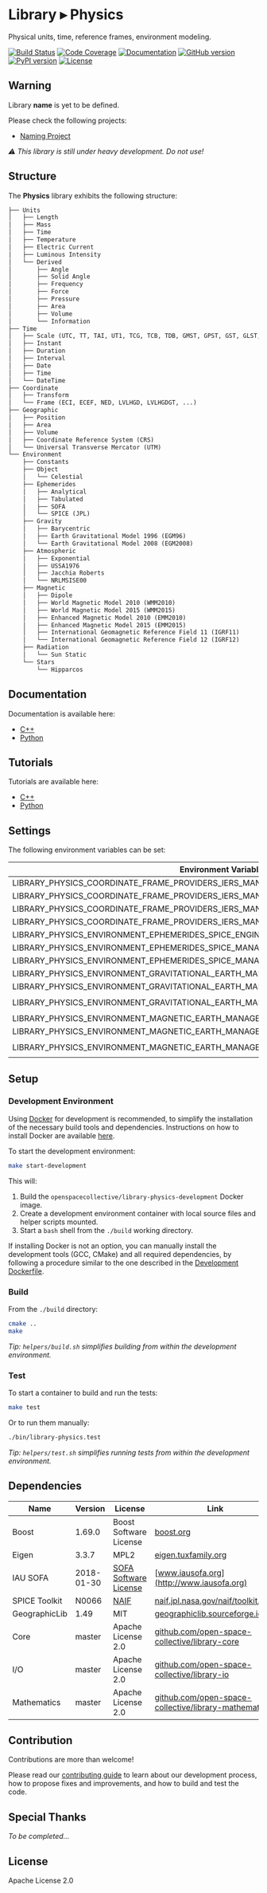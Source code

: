 # Library ▸ Physics

Physical units, time, reference frames, environment modeling.

[![Build Status](https://travis-ci.com/open-space-collective/library-physics.svg?branch=master)](https://travis-ci.com/open-space-collective/library-physics)
[![Code Coverage](https://codecov.io/gh/open-space-collective/library-physics/branch/master/graph/badge.svg)](https://codecov.io/gh/open-space-collective/library-physics)
[![Documentation](https://img.shields.io/readthedocs/pip/stable.svg)](https://open-space-collective.github.io/library-physics)
[![GitHub version](https://badge.fury.io/gh/open-space-collective%2Flibrary-physics.svg)](https://badge.fury.io/gh/open-space-collective%2Flibrary-physics)
[![PyPI version](https://badge.fury.io/py/LibraryPhysicsPy.svg)](https://badge.fury.io/py/LibraryPhysicsPy)
[![License](https://img.shields.io/badge/License-Apache%202.0-blue.svg)](https://opensource.org/licenses/Apache-2.0)

## Warning

Library **name** is yet to be defined.

Please check the following projects:

- [Naming Project](https://github.com/orgs/open-space-collective/projects/1)

*⚠ This library is still under heavy development. Do not use!*

## Structure

The **Physics** library exhibits the following structure:

```txt
├── Units
│   ├── Length
│   ├── Mass
│   ├── Time
│   ├── Temperature
│   ├── Electric Current
│   ├── Luminous Intensity
│   └── Derived
│       ├── Angle
│       ├── Solid Angle
│       ├── Frequency
│       ├── Force
│       ├── Pressure
│       ├── Area
│       ├── Volume
│       └── Information
├── Time
│   ├── Scale (UTC, TT, TAI, UT1, TCG, TCB, TDB, GMST, GPST, GST, GLST, BDT, QZSST, IRNSST)
│   ├── Instant
│   ├── Duration
│   ├── Interval
│   ├── Date
│   ├── Time
│   └── DateTime
├── Coordinate
│   ├── Transform
│   └── Frame (ECI, ECEF, NED, LVLHGD, LVLHGDGT, ...)
├── Geographic
│   ├── Position
│   ├── Area
│   ├── Volume
│   ├── Coordinate Reference System (CRS)
│   └── Universal Transverse Mercator (UTM)
└── Environment
    ├── Constants
    ├── Object
    │   └── Celestial
    ├── Ephemerides
    │   ├── Analytical
    │   ├── Tabulated
    │   ├── SOFA
    │   └── SPICE (JPL)
    ├── Gravity
    │   ├── Barycentric
    │   ├── Earth Gravitational Model 1996 (EGM96)
    │   └── Earth Gravitational Model 2008 (EGM2008)
    ├── Atmospheric
    │   ├── Exponential
    │   ├── USSA1976
    │   ├── Jacchia Roberts
    │   └── NRLMSISE00
    ├── Magnetic
    │   ├── Dipole
    │   ├── World Magnetic Model 2010 (WMM2010)
    │   ├── World Magnetic Model 2015 (WMM2015)
    │   ├── Enhanced Magnetic Model 2010 (EMM2010)
    │   ├── Enhanced Magnetic Model 2015 (EMM2015)
    │   ├── International Geomagnetic Reference Field 11 (IGRF11)
    │   └── International Geomagnetic Reference Field 12 (IGRF12)
    ├── Radiation
    │   └── Sun Static
    └── Stars
        └── Hipparcos
```

## Documentation

Documentation is available here:

- [C++](https://open-space-collective.github.io/library-physics)
- [Python](./bindings/python/docs)

## Tutorials

Tutorials are available here:

- [C++](./tutorials/cpp)
- [Python](./tutorials/python)

## Settings

The following environment variables can be set:

| Environment Variable                                                                  | Default Value                                                            |
| ------------------------------------------------------------------------------------- | ------------------------------------------------------------------------ |
| LIBRARY_PHYSICS_COORDINATE_FRAME_PROVIDERS_IERS_MANAGER_MODE                          | `Manual`                                                                 |
| LIBRARY_PHYSICS_COORDINATE_FRAME_PROVIDERS_IERS_MANAGER_LOCAL_REPOSITORY              | `./.library/physics/coordinate/frame/providers/iers`                     |
| LIBRARY_PHYSICS_COORDINATE_FRAME_PROVIDERS_IERS_MANAGER_LOCAL_REPOSITORY_LOCK_TIMEOUT | `60`                                                                     |
| LIBRARY_PHYSICS_COORDINATE_FRAME_PROVIDERS_IERS_MANAGER_REMOTE_URL                    | `ftp://cddis.gsfc.nasa.gov/pub/products/iers/`                           |
| LIBRARY_PHYSICS_ENVIRONMENT_EPHEMERIDES_SPICE_ENGINE_MODE                             | `Manual`                                                                 |
| LIBRARY_PHYSICS_ENVIRONMENT_EPHEMERIDES_SPICE_MANAGER_LOCAL_REPOSITORY                | `./.library/physics/environment/ephemerides/spice`                       |
| LIBRARY_PHYSICS_ENVIRONMENT_EPHEMERIDES_SPICE_MANAGER_REMOTE_URL                      | `https://naif.jpl.nasa.gov/pub/naif/generic_kernels/`                    |
| LIBRARY_PHYSICS_ENVIRONMENT_GRAVITATIONAL_EARTH_MANAGER_ENABLED                       | `false`                                                                  |
| LIBRARY_PHYSICS_ENVIRONMENT_GRAVITATIONAL_EARTH_MANAGER_LOCAL_REPOSITORY              | `./.library/physics/environment/gravitational/earth`                     |
| LIBRARY_PHYSICS_ENVIRONMENT_GRAVITATIONAL_EARTH_MANAGER_REMOTE_URL                    | `https://sourceforge.net/projects/geographiclib/files/gravity-distrib/`  |
| LIBRARY_PHYSICS_ENVIRONMENT_MAGNETIC_EARTH_MANAGER_ENABLED                            | `false`                                                                  |
| LIBRARY_PHYSICS_ENVIRONMENT_MAGNETIC_EARTH_MANAGER_LOCAL_REPOSITORY                   | `./.library/physics/environment/magnetic/earth`                          |
| LIBRARY_PHYSICS_ENVIRONMENT_MAGNETIC_EARTH_MANAGER_REMOTE_URL                         | `https://sourceforge.net/projects/geographiclib/files/magnetic-distrib/` |

## Setup

### Development Environment

Using [Docker](https://www.docker.com) for development is recommended, to simplify the installation of the necessary build tools and dependencies.
Instructions on how to install Docker are available [here](https://docs.docker.com/install/).

To start the development environment:

```bash
make start-development
```

This will:

1. Build the `openspacecollective/library-physics-development` Docker image.
2. Create a development environment container with local source files and helper scripts mounted.
3. Start a `bash` shell from the `./build` working directory.

If installing Docker is not an option, you can manually install the development tools (GCC, CMake) and all required dependencies,
by following a procedure similar to the one described in the [Development Dockerfile](./docker/development/Dockerfile).

### Build

From the `./build` directory:

```bash
cmake ..
make
```

*Tip: `helpers/build.sh` simplifies building from within the development environment.*

### Test

To start a container to build and run the tests:

```bash
make test
```

Or to run them manually:

```bash
./bin/library-physics.test
```

*Tip: `helpers/test.sh` simplifies running tests from within the development environment.*

## Dependencies

| Name          | Version    | License                                                    | Link                                                                                                                 |
| ------------- | ---------- | ---------------------------------------------------------- | -------------------------------------------------------------------------------------------------------------------- |
| Boost         | 1.69.0     | Boost Software License                                     | [boost.org](https://www.boost.org)                                                                                   |
| Eigen         | 3.3.7      | MPL2                                                       | [eigen.tuxfamily.org](http://eigen.tuxfamily.org/index.php)                                                          |
| IAU SOFA      | 2018-01-30 | [SOFA Software License](http://www.iausofa.org/tandc.html) | [www.iausofa.org](http://www.iausofa.org)                                                                            |
| SPICE Toolkit | N0066      | [NAIF](https://naif.jpl.nasa.gov/naif/rules.html)          | [naif.jpl.nasa.gov/naif/toolkit.html](https://naif.jpl.nasa.gov/naif/toolkit.html)                                   |
| GeographicLib | 1.49       | MIT                                                        | [geographiclib.sourceforge.io](https://geographiclib.sourceforge.io)                                                 |
| Core          | master     | Apache License 2.0                                         | [github.com/open-space-collective/library-core](https://github.com/open-space-collective/library-core)               |
| I/O           | master     | Apache License 2.0                                         | [github.com/open-space-collective/library-io](https://github.com/open-space-collective/library-io)                   |
| Mathematics   | master     | Apache License 2.0                                         | [github.com/open-space-collective/library-mathematics](https://github.com/open-space-collective/library-mathematics) |

## Contribution

Contributions are more than welcome!

Please read our [contributing guide](CONTRIBUTING.md) to learn about our development process, how to propose fixes and improvements, and how to build and test the code.

## Special Thanks

*To be completed...*

## License

Apache License 2.0
